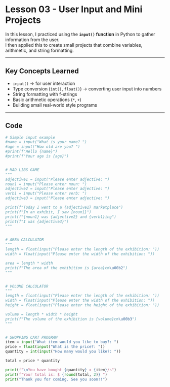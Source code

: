 # Lesson 03 - User Input and Mini Projects

In this lesson, I practiced using the **`input()` function** in Python to gather information from the user.  
I then applied this to create small projects that combine variables, arithmetic, and string formatting.  

---

## Key Concepts Learned
- `input()` → for user interaction
- Type conversion (`int()`, `float()`) → converting user input into numbers
- String formatting with f-strings
- Basic arithmetic operations (`*`, `+`)
- Building small real-world style programs

---

## Code

```python
# Simple input example
#name = input("What is your name? ")
#age = input("How old are you? ")
#print(f"Hello {name}")
#print(f"Your age is {age}")


# MAD LIBS GAME
"""
adjective1 = input("Please enter adjective: ")
noun1 = input("Please enter noun: ")
adjective2 = input("Please enter adjective: ")
verb1 = input("Please enter verb: ")
adjective3 = input("Please enter adjective: ")

print(f"Today I went to a {adjective1} marketplace")
print(f"In an exhibit, I saw {noun1}")
print(f"{noun1} was {adjective2} and {verb1}ing")
print(f"I was {adjective3}")
"""


# AREA CALCULATOR
"""
length = float(input("Please enter the length of the exhibition: "))
width = float(input("Please enter the width of the exhibition: "))

area = length * width
print(f"The area of the exhibition is {area}cm\u00b2")
"""


# VOLUME CALCULATOR
"""
length = float(input("Please enter the length of the exhibition: "))
width = float(input("Please enter the width of the exhibition: "))
height = float(input("Please enter the height of the exhibition: "))

volume = length * width * height
print(f"The volume of the exhibition is {volume}cm\u00b3")
"""


# SHOPPING CART PROGRAM
item = input("What item would you like to buy?: ")
price = float(input("What is the price?: "))
quantity = int(input("How many would you like?: "))

total = price * quantity

print(f"\nYou have bought {quantity} x {item}/s")
print(f"Your total is: $ {round(total, 2)} ")
print("Thank you for coming. See you soon!!")
